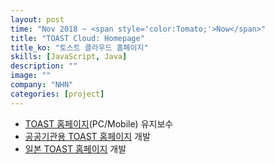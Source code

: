 ```yaml
---
layout: post
time: "Nov 2018 ~ <span style='color:Tomato;'>Now</span>"
title: "TOAST Cloud: Homepage"
title_ko: "토스트 클라우드 홈페이지"
skills: [JavaScript, Java]
description: ""
image: ""
company: "NHN"
categories: [project]
---
```


- [TOAST 홈페이지](https://www.toast.com)(PC/Mobile) 유지보수
- [공공기관용 TOAST 홈페이지](https://gov.toast.com) 개발
- [일본 TOAST 홈페이지](https://www.toast.com/jp) 개발